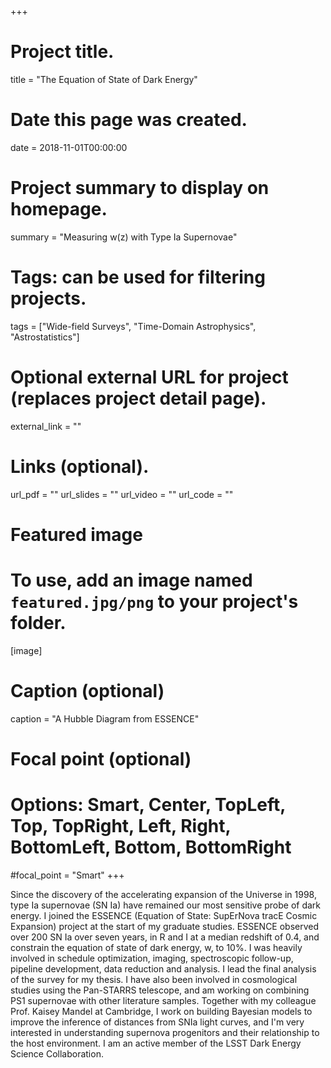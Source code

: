 +++
# Project title.
title = "The Equation of State of Dark Energy"

# Date this page was created.
date = 2018-11-01T00:00:00

# Project summary to display on homepage.
summary = "Measuring w(z) with Type Ia Supernovae"

# Tags: can be used for filtering projects.
tags = ["Wide-field Surveys", "Time-Domain Astrophysics", "Astrostatistics"]

# Optional external URL for project (replaces project detail page).
external_link = ""


# Links (optional).
url_pdf = ""
url_slides = ""
url_video = ""
url_code = ""


# Featured image
# To use, add an image named `featured.jpg/png` to your project's folder. 
[image]
  # Caption (optional)
  caption = "A Hubble Diagram from ESSENCE"
  
  # Focal point (optional)
  # Options: Smart, Center, TopLeft, Top, TopRight, Left, Right, BottomLeft, Bottom, BottomRight
  #focal_point = "Smart"
+++

Since the discovery of the accelerating expansion of the Universe in 1998, type Ia supernovae (SN Ia) have remained our most sensitive probe of dark energy. I joined the ESSENCE (Equation of State: SupErNova tracE Cosmic Expansion) project at the start of my graduate studies. ESSENCE observed over 200 SN Ia over seven years, in R and I at a median redshift of 0.4, and constrain the equation of state of dark energy, w, to 10%. I was heavily involved in schedule optimization, imaging, spectroscopic follow-up, pipeline development, data reduction and analysis. I lead the final analysis of the survey for my thesis. I have also been involved in cosmological studies using the Pan-STARRS telescope, and am working on combining PS1 supernovae with other literature samples. Together with my colleague Prof. Kaisey Mandel at Cambridge, I work on building Bayesian models to improve the inference of distances from SNIa light curves, and I'm very interested in understanding supernova progenitors and their relationship to the host environment. I am an active member of the LSST Dark Energy Science Collaboration. 

